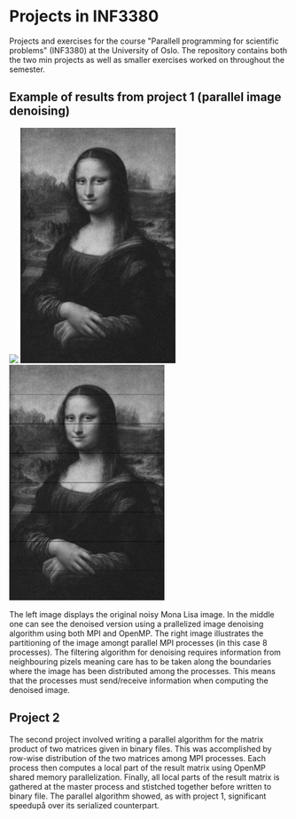 # Projects in INF3380
Projects and exercises for the course "Parallell programming for scientific problems" (INF3380) at the University of Oslo. The repository contains both the two min projects as well as smaller exercises worked on throughout the semester.

## Example of results from project 1 (parallel image denoising)
<img src="https://github.com/jostbr/INF3380-Projects/blob/master/projects/project1/parallel/MonaLisa_NOISY.jpg" width="280"> <img src="https://github.com/jostbr/INF3380-Projects/blob/master/projects/project1/parallel/MonaLisa_DENOISED_PARALLEL.jpg" width="280"> <img src="https://github.com/jostbr/INF3380-Projects/blob/master/projects/project1/parallel/MonaLisa_PARTIONING_ILLUSTRATION.jpg" width="280">

The left image displays the original noisy Mona Lisa image. In the middle one can see the denoised version using a prallelized image denoising algorithm using both MPI and OpenMP. The right image illustrates the partitioning of the image amongt parallel MPI processes (in this case 8 processes). The filtering algorithm for denoising requires information from neighbouring pizels meaning care has to be taken along the boundaries where the image has been distributed among the processes. This means that the processes must send/receive information when computing the denoised image.

## Project 2
The second project involved writing a parallel algorithm for the matrix product of two matrices given in binary files. This was accomplished by row-wise distribution of the two matrices among MPI processes. Each process then computes a local part of the result matrix using OpenMP shared memory parallelization. Finally, all local parts of the result matrix is gathered at the master process and stistched together before written to binary file. The parallel algorithm showed, as with project 1, significant speedupå over its serialized counterpart.
